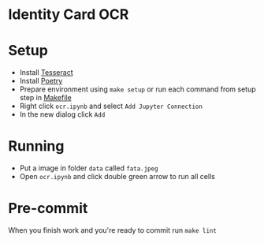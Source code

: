 # Identity Card OCR

# Setup

* Install [Tesseract](https://guides.library.illinois.edu/c.php?g=347520&p=4121425)
* Install [Poetry](https://python-poetry.org/docs/#installation)
* Prepare environment using `make setup` or run each command from setup step in [Makefile](Makefile)
* Right click `ocr.ipynb` and select `Add Jupyter Connection`
* In the new dialog click `Add`

# Running

* Put a image in folder `data` called `fata.jpeg`
* Open `ocr.ipynb` and click double green arrow to run all cells

# Pre-commit

When you finish work and you're ready to commit run `make lint`
